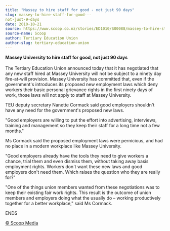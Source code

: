 ```yaml
---
title: "Massey to hire staff for good - not just 90 days"
slug: massey-to-hire-staff-for-good---
not-just-9-days
date: 2010-10-21
source: https://www.scoop.co.nz/stories/ED1010/S00088/massey-to-hire-staff-for-good-not-just-90-days.htm
source-name: Scoop
author: Tertiary Education Union
author-slug: tertiary-education-union
---
```


<p><b>Massey University to hire staff for good, not just 90
days</b><br><b></b><br>The Tertiary Education Union
announced today that it has negotiated that any new staff
hired at Massey University will not be subject to a ninety
day fire-at-will provision.  Massey University has committed
that, even if the government's introduces its proposed new
employment laws which deny workers their basic personal
grievance rights in the first ninety days of work, those
laws will not apply to staff at Massey University.</p>

<p>TEU
deputy secretary Nanette Cormack said good employers
shouldn't have any need for the government's proposed new
laws.</p>

<p>"Good employers are willing to put the effort into
advertising, interviews, training and management so they
keep their staff for a long time not a few months."</p>

<p>Ms
Cormack said the proposed employment laws were pernicious,
and had no place in a modern workplace like Massey
University.</p>

<p>"Good employers already have the tools they
need to give workers a chance, trial them and even dismiss
them, without taking away basis employment rights. Workers
don't want these new laws and good employers don't need
them. Which raises the question who they are really
for?"</p>

<p>"One of the things union members wanted from these
negotiations was to keep their existing fair work rights.
This result is the outcome of union members and employers
doing what the usually do – working productively together
for a better workplace," said Ms
Cormack.</p><p>ENDS</p>

<p>
<a href="http://www.scoop.co.nz/about/terms.html" target="_blank"><span>© Scoop Media</span></a>
         </p>